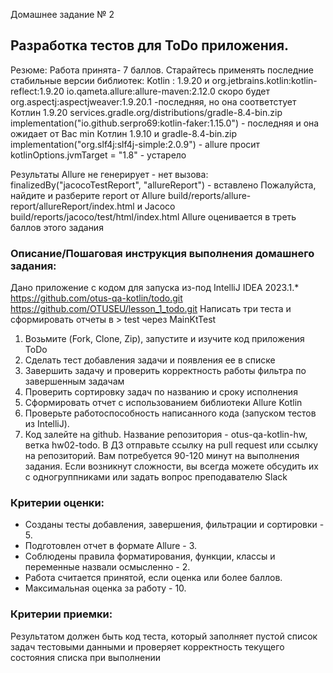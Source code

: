 Домашнее задание № 2 
## Разработка тестов для ToDo приложения.
Резюме: Работа принята- 7 баллов.
Старайтесь применять последние стабильные версии библиотек:
Kotlin : 1.9.20 и org.jetbrains.kotlin:kotlin-reflect:1.9.20
io.qameta.allure:allure-maven:2.12.0 скоро будет
org.aspectj:aspectjweaver:1.9.20.1 -последняя, но она соответстует Котлин 1.9.20
services.gradle.org/distributions/gradle-8.4-bin.zip
implementation("io.github.serpro69:kotlin-faker:1.15.0") - последняя
и она ожидает от Вас min Котлин 1.9.10 и gradle-8.4-bin.zip
implementation("org.slf4j:slf4j-simple:2.0.9") - allure просит
kotlinOptions.jvmTarget = "1.8" - устарело

Результаты Allure не генерирует - нет вызова:
finalizedBy("jacocoTestReport", "allureReport") - вставлено
Пожалуйста, найдите и разберите report от Allure
build/reports/allure-report/allureReport/index.html
и Jacoco build/reports/jacoco/test/html/index.html
Allure оценивается в треть баллов этого задания 


### Описание/Пошаговая инструкция выполнения домашнего задания:
Дано приложение с кодом для запуска из-под IntelliJ IDEA 2023.1.*
https://github.com/otus-qa-kotlin/todo.git
https://github.com/OTUSEU/lesson_1_todo.git
Написать три теста и сформировать отчеты в > test через MainKtTest

1. Возьмите (Fork, Clone, Zip), запустите и изучите код приложения ToDo
2. Сделать тест добавления задачи и появления ее в списке 
3. Завершить задачу и проверить корректность работы фильтра по завершенным задачам
4. Проверить сортировку задач по названию и сроку исполнения
5. Сформировать отчет с использованием библиотеки Allure Kotlin
6. Проверьте работоспособность написанного кода (запуском тестов из IntelliJ).
7. Код залейте на github. Название репозитория - otus-qa-kotlin-hw, ветка hw02-todo.
   В ДЗ отправьте ссылку на pull request или ссылку на репозиторий.
   Вам потребуется 90-120 минут на выполнения задания.
   Если возникнут сложности, вы всегда можете обсудить их с одногруппниками или задать вопрос преподавателю Slack

### Критерии оценки:
* Созданы тесты добавления, завершения, фильтрации и сортировки - 5.
* Подготовлен отчет в формате Allure - 3.
* Соблюдены правила форматирования, функции, классы и переменные назвали осмысленно - 2.
* Работа считается принятой, если оценка или более баллов.
* Максимальная оценка за работу - 10.
      
### Критерии приемки:
Результатом должен быть код теста, который заполняет пустой список задач тестовыми данными
и проверяет корректность текущего состояния списка при выполнении

